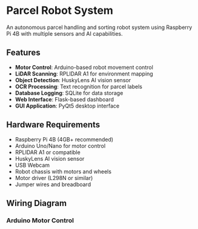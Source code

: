 # Parcel Robot System

An autonomous parcel handling and sorting robot system using Raspberry Pi 4B with multiple sensors and AI capabilities.

## Features

- **Motor Control**: Arduino-based robot movement control
- **LiDAR Scanning**: RPLIDAR A1 for environment mapping
- **Object Detection**: HuskyLens AI vision sensor
- **OCR Processing**: Text recognition for parcel labels
- **Database Logging**: SQLite for data storage
- **Web Interface**: Flask-based dashboard
- **GUI Application**: PyQt5 desktop interface

## Hardware Requirements

- Raspberry Pi 4B (4GB+ recommended)
- Arduino Uno/Nano for motor control
- RPLIDAR A1 or compatible
- HuskyLens AI vision sensor
- USB Webcam
- Robot chassis with motors and wheels
- Motor driver (L298N or similar)
- Jumper wires and breadboard

## Wiring Diagram

### Arduino Motor Control